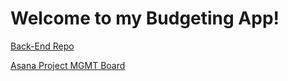 # Welcome to my Budgeting App!



[Back-End Repo](https://github.com/SuperNinjaEv/Budgeting_App_Back_End)

[Asana Project MGMT Board](https://app.asana.com/0/1204419832081373/board)

